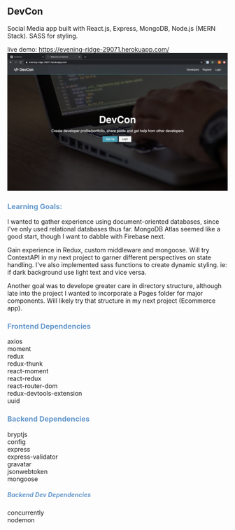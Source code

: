 ## DevCon

Social Media app built with React.js, Express, MongoDB, Node.js (MERN Stack). SASS for styling.

live demo: https://evening-ridge-29071.herokuapp.com/
![DevCon welcome page](./demo/homepage.png 'Welcome Screenshot')

### <span style="color:#6699CC">Learning Goals:</span>

I wanted to gather experience using document-oriented databases, since I've only used relational databases thus far. MongoDB Atlas seemed like a good start, though I want to dabble with Firebase next.

Gain experience in Redux, custom middleware and mongoose. Will try ContextAPI in my next project to garner different perspectives on state handling. I've also implemented sass functions to create dynamic styling. ie: if dark background use light text and vice versa.

Another goal was to develope greater care in directory structure, although late into the project I wanted to incorporate a Pages folder for major components. Will likely try that structure in my next project (Ecommerce app).

### <span style="color:#6699CC">Frontend Dependencies</span>

axios  
moment  
redux  
redux-thunk  
react-moment  
react-redux  
react-router-dom  
redux-devtools-extension  
uuid

### <span style="color:#6699CC">Backend Dependencies</span>

bryptjs  
config  
express  
express-validator  
gravatar  
jsonwebtoken  
mongoose

##### <span style="color:#6699CC">Backend Dev Dependencies</span>

concurrently  
nodemon
